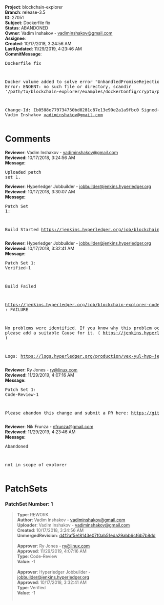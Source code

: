 <strong>Project</strong>: blockchain-explorer<br><strong>Branch</strong>: release-3.5<br><strong>ID</strong>: 27051<br><strong>Subject</strong>: Dockerfile fix<br><strong>Status</strong>: ABANDONED<br><strong>Owner</strong>: Vadim Inshakov - vadiminshakov@gmail.com<br><strong>Assignee</strong>:<br><strong>Created</strong>: 10/17/2018, 3:24:56 AM<br><strong>LastUpdated</strong>: 11/29/2019, 4:23:46 AM<br><strong>CommitMessage</strong>:<br><pre>Dockerfile fix

Docker volume added to solve error "UnhandledPromiseRejectionWarning: Error: ENOENT: no such file or directory, scandir '/path/to/blockchain-explorer/examples/dockerConfig/crypto/peerOrganizations/<org>/users/Admin@<org>/msp/keystore/'"

Change-Id: Ib0588e779734750bd8281c87e13e90e2a1a9fbc0
Signed-off-by: Vadim Inshakov <vadiminshakov@gmail.com>
</pre><h1>Comments</h1><strong>Reviewer</strong>: Vadim Inshakov - vadiminshakov@gmail.com<br><strong>Reviewed</strong>: 10/17/2018, 3:24:56 AM<br><strong>Message</strong>: <pre>Uploaded patch set 1.</pre><strong>Reviewer</strong>: Hyperledger Jobbuilder - jobbuilder@jenkins.hyperledger.org<br><strong>Reviewed</strong>: 10/17/2018, 3:30:07 AM<br><strong>Message</strong>: <pre>Patch Set 1:

Build Started https://jenkins.hyperledger.org/job/blockchain-explorer-node8-verify-x86_64/7/</pre><strong>Reviewer</strong>: Hyperledger Jobbuilder - jobbuilder@jenkins.hyperledger.org<br><strong>Reviewed</strong>: 10/17/2018, 3:32:41 AM<br><strong>Message</strong>: <pre>Patch Set 1: Verified-1

Build Failed 

https://jenkins.hyperledger.org/job/blockchain-explorer-node8-verify-x86_64/7/ : FAILURE

No problems were identified. If you know why this problem occurred, please add a suitable Cause for it. ( https://jenkins.hyperledger.org/job/blockchain-explorer-node8-verify-x86_64/7/ )

Logs: https://logs.hyperledger.org/production/vex-yul-hyp-jenkins-3/blockchain-explorer-node8-verify-x86_64/7</pre><strong>Reviewer</strong>: Ry Jones - ry@linux.com<br><strong>Reviewed</strong>: 11/29/2019, 4:07:16 AM<br><strong>Message</strong>: <pre>Patch Set 1: Code-Review-1

Please abandon this change and submit a PR here: https://github.com/hyperledger/blockchain-explorer</pre><strong>Reviewer</strong>: Nik Frunza - nfrunza@gmail.com<br><strong>Reviewed</strong>: 11/29/2019, 4:23:46 AM<br><strong>Message</strong>: <pre>Abandoned

not in scope of explorer</pre><h1>PatchSets</h1><h3>PatchSet Number: 1</h3><blockquote><strong>Type</strong>: REWORK<br><strong>Author</strong>: Vadim Inshakov - vadiminshakov@gmail.com<br><strong>Uploader</strong>: Vadim Inshakov - vadiminshakov@gmail.com<br><strong>Created</strong>: 10/17/2018, 3:24:56 AM<br><strong>UnmergedRevision</strong>: [d4f2af5e18143e07f0ab51eda29abb6cf6b7b8dd](https://github.com/hyperledger-gerrit-archive/blockchain-explorer/commit/d4f2af5e18143e07f0ab51eda29abb6cf6b7b8dd)<br><br><strong>Approver</strong>: Ry Jones - ry@linux.com<br><strong>Approved</strong>: 11/29/2019, 4:07:16 AM<br><strong>Type</strong>: Code-Review<br><strong>Value</strong>: -1<br><br><strong>Approver</strong>: Hyperledger Jobbuilder - jobbuilder@jenkins.hyperledger.org<br><strong>Approved</strong>: 10/17/2018, 3:32:41 AM<br><strong>Type</strong>: Verified<br><strong>Value</strong>: -1<br><br></blockquote>